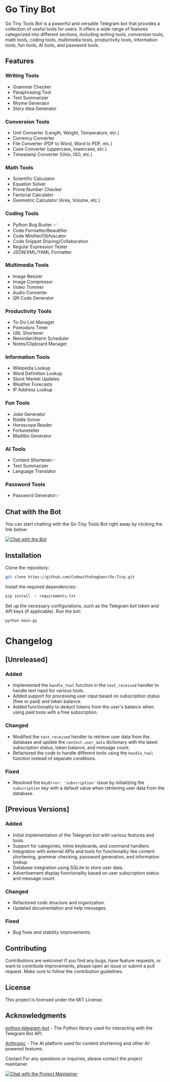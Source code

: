 # Go Tiny Bot

Go Tiny Tools Bot is a powerful and versatile Telegram bot that provides a collection of useful tools for users. It offers a wide range of features categorized into different sections, including writing tools, conversion tools, math tools, coding tools, multimedia tools, productivity tools, information tools, fun tools, AI tools, and password tools.

## Features

### Writing Tools
- Grammar Checker
- Paraphrasing Tool
- Text Summarizer
- Rhyme Generator
- Story Idea Generator

### Conversion Tools
- Unit Converter (Length, Weight, Temperature, etc.)
- Currency Converter
- File Converter (PDF to Word, Word to PDF, etc.)
- Case Converter (uppercase, lowercase, etc.)
- Timestamp Converter (Unix, ISO, etc.)

### Math Tools
- Scientific Calculator
- Equation Solver
- Prime Number Checker
- Factorial Calculator
- Geometric Calculator (Area, Volume, etc.)

### Coding Tools
- Python Bug Buster ✅
- Code Formatter/Beautifier
- Code Minifier/Obfuscator
- Code Snippet Sharing/Collaboration
- Regular Expression Tester
- JSON/XML/YAML Formatter

### Multimedia Tools
- Image Resizer
- Image Compressor
- Video Trimmer
- Audio Converter
- QR Code Generator

### Productivity Tools
- To-Do List Manager
- Pomodoro Timer
- URL Shortener
- Reminder/Alarm Scheduler
- Notes/Clipboard Manager

### Information Tools
- Wikipedia Lookup
- Word Definition Lookup
- Stock Market Updates
- Weather Forecasts
- IP Address Lookup

### Fun Tools
- Joke Generator
- Riddle Solver
- Horoscope Reader
- Fortuneteller
- Madlibs Generator

### AI Tools
- Content Shortener✅
- Text Summarizer
- Language Translator

### Password Tools
- Password Generator✅

## Chat with the Bot

You can start chatting with the Go Tiny Tools Bot right away by clicking the link below:

[![Chat with the Bot](https://img.shields.io/badge/Chat%20with%20the%20Bot-blue?style=for-the-badge)](https://t.me/gotinybot)

## Installation
Clone the repository:
  ```bash
  git clone https://github.com/Codewithshagbaor/Go-Tiny.git
  ```
Install the required dependencies:
```bash
pip install -r requirements.txt
```
Set up the necessary configurations, such as the Telegram bot token and API keys (if applicable).
Run the bot:
```bash
python main.py
```
# Changelog

## [Unreleased]
### Added
- Implemented the `handle_tool` function in the `text_received` handler to handle text input for various tools.
- Added support for processing user input based on subscription status (free or paid) and token balance.
- Added functionality to deduct tokens from the user's balance when using paid tools with a free subscription.

### Changed
- Modified the `text_received` handler to retrieve user data from the database and update the `context.user_data` dictionary with the latest subscription status, token balance, and message count.
- Refactored the code to handle different tools using the `handle_tool` function instead of separate conditions.

### Fixed
- Resolved the `KeyError: 'subscription'` issue by initializing the `subscription` key with a default value when retrieving user data from the database.

## [Previous Versions]
### Added
- Initial implementation of the Telegram bot with various features and tools.
- Support for categories, inline keyboards, and command handlers.
- Integration with external APIs and tools for functionality like content shortening, grammar checking, password generation, and information lookup.
- Database integration using SQLite to store user data.
- Advertisement display functionality based on user subscription status and message count.

### Changed
- Refactored code structure and organization.
- Updated documentation and help messages.

### Fixed
- Bug fixes and stability improvements.

## Contributing
Contributions are welcome! If you find any bugs, have feature requests, or want to contribute improvements, please open an issue or submit a pull request. Make sure to follow the contribution guidelines.
## License
This project is licensed under the MIT License.

## Acknowledgments
[python-telegram-bot](https://github.com/python-telegram-bot) - The Python library used for interacting with the Telegram Bot API.

[Anthropic](https://www.anthropic.com) - The AI platform used for content shortening and other AI-powered features.

Contact
For any questions or inquiries, please contact the project maintainer.

[![Chat with the Project Maintainer](https://img.shields.io/badge/Chat%20with%20the%20Project%20Maintainer-blue?style=for-the-badge)](mailto:dxtlive@gmail.com)
